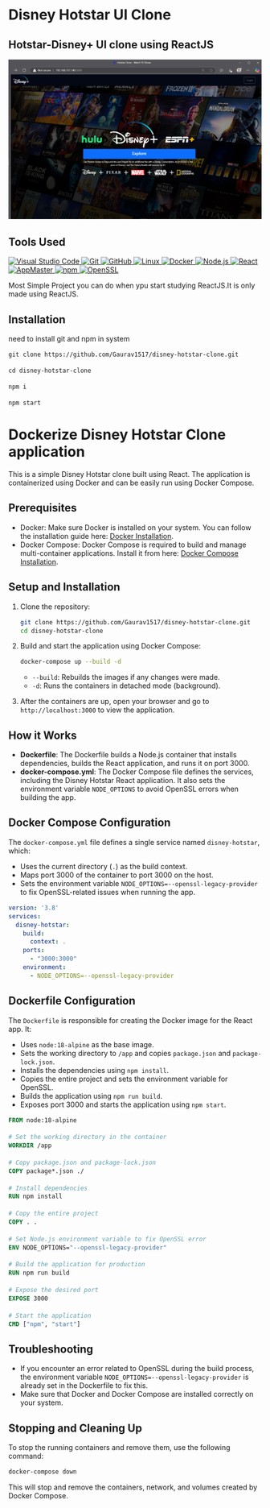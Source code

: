 # Disney Hotstar UI Clone

Hotstar-Disney+ UI clone using ReactJS
---

![snap](src/images/snap.png)

## Tools Used

<a href="https://code.visualstudio.com/">
  <img src="https://www.svgrepo.com/show/452129/vs-code.svg" alt="Visual Studio Code" width="100">
</a>
<a href="https://git-scm.com/">
  <img src="https://www.svgrepo.com/show/452210/git.svg" alt="Git" width="100">
</a>
<a href="https://github.com">
  <img src="https://www.svgrepo.com/show/475654/github-color.svg" alt="GitHub" width="100">
</a>
<a href="https://www.kernel.org">
  <img src="https://www.svgrepo.com/show/354004/linux-tux.svg" alt="Linux" width="100">
</a> 
<a href="https://www.docker.com">
  <img src="https://www.svgrepo.com/show/303231/docker-logo.svg" alt="Docker" width="100">
</a> 
<a href="https://nodejs.org/">
  <img src="https://www.svgrepo.com/show/303360/nodejs-logo.svg" alt="Node.js" width="100">
</a>
<a href="https://reactjs.org/">
  <img src="https://www.svgrepo.com/show/452092/react.svg" alt="React" width="100">
</a>
<a href="https://appmaster.io">
  <img src="https://appmaster.io/cdn-cgi/image/width=1024,quality=83,format=auto/api/_files/GRAQVyUfLNhhruStNbXYef/download/" alt="AppMaster" width="100">
</a>
<a href="https://www.npmjs.com/">
  <img src="https://www.svgrepo.com/show/452077/npm.svg" alt="npm" width="100">
</a>
<a href="https://www.openssl.org/">
  <img src="https://www.svgrepo.com/show/473737/openssl.svg" alt="OpenSSL" width="100">
</a>



Most Simple Project you can do when ypu start studying ReactJS.It is only made using ReactJS.

## Installation

need to install git and npm in system

```
git clone https://github.com/Gaurav1517/disney-hotstar-clone.git

cd disney-hotstar-clone

npm i

npm start

```


#  Dockerize Disney Hotstar Clone application

This is a simple Disney Hotstar clone built using React. The application is containerized using Docker and can be easily run using Docker Compose.

## Prerequisites

- Docker: Make sure Docker is installed on your system. You can follow the installation guide here: [Docker Installation](https://docs.docker.com/get-docker/).
- Docker Compose: Docker Compose is required to build and manage multi-container applications. Install it from here: [Docker Compose Installation](https://docs.docker.com/compose/install/).

## Setup and Installation

1. Clone the repository:
    ```bash
    git clone https://github.com/Gaurav1517/disney-hotstar-clone.git
    cd disney-hotstar-clone
    ```

2. Build and start the application using Docker Compose:
    ```bash
    docker-compose up --build -d
    ```

    - `--build`: Rebuilds the images if any changes were made.
    - `-d`: Runs the containers in detached mode (background).

3. After the containers are up, open your browser and go to `http://localhost:3000` to view the application.

## How it Works

- **Dockerfile**: The Dockerfile builds a Node.js container that installs dependencies, builds the React application, and runs it on port 3000.
- **docker-compose.yml**: The Docker Compose file defines the services, including the Disney Hotstar React application. It also sets the environment variable `NODE_OPTIONS` to avoid OpenSSL errors when building the app.

## Docker Compose Configuration

The `docker-compose.yml` file defines a single service named `disney-hotstar`, which:

- Uses the current directory (`.`) as the build context.
- Maps port 3000 of the container to port 3000 on the host.
- Sets the environment variable `NODE_OPTIONS=--openssl-legacy-provider` to fix OpenSSL-related issues when running the app.

```yaml
version: '3.8'
services:
  disney-hotstar:
    build:
      context: .
    ports:
      - "3000:3000"
    environment:
      - NODE_OPTIONS=--openssl-legacy-provider
```

## Dockerfile Configuration

The `Dockerfile` is responsible for creating the Docker image for the React app. It:

- Uses `node:18-alpine` as the base image.
- Sets the working directory to `/app` and copies `package.json` and `package-lock.json`.
- Installs the dependencies using `npm install`.
- Copies the entire project and sets the environment variable for OpenSSL.
- Builds the application using `npm run build`.
- Exposes port 3000 and starts the application using `npm start`.

```Dockerfile
FROM node:18-alpine

# Set the working directory in the container
WORKDIR /app

# Copy package.json and package-lock.json
COPY package*.json ./

# Install dependencies
RUN npm install

# Copy the entire project
COPY . .

# Set Node.js environment variable to fix OpenSSL error
ENV NODE_OPTIONS="--openssl-legacy-provider"

# Build the application for production
RUN npm run build

# Expose the desired port
EXPOSE 3000

# Start the application
CMD ["npm", "start"]
```

## Troubleshooting

- If you encounter an error related to OpenSSL during the build process, the environment variable `NODE_OPTIONS=--openssl-legacy-provider` is already set in the Dockerfile to fix this.
- Make sure that Docker and Docker Compose are installed correctly on your system.

## Stopping and Cleaning Up

To stop the running containers and remove them, use the following command:

```bash
docker-compose down
```

This will stop and remove the containers, network, and volumes created by Docker Compose.

